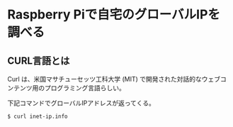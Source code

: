 # Raspberry Piで自宅のグローバルIPを調べる

## CURL言語とは
Curl は、米国マサチューセッツ工科大学 (MIT) で開発された対話的なウェブコンテンツ用のプログラミング言語らしい。

下記コマンドでグローバルIPアドレスが返ってくる。
```
$ curl inet-ip.info
```
